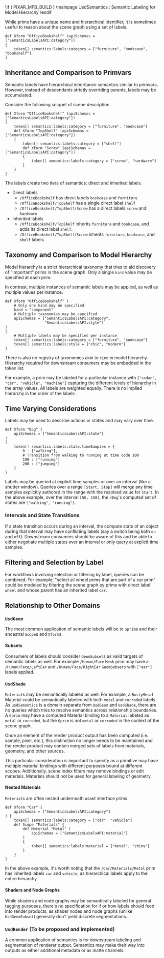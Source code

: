 \if ( PIXAR_MFB_BUILD )
\mainpage UsdSemantics : Semantic Labeling for Model Hierarchy
\endif

While prims have a unique name and hierarchical identifier, it is sometimes
useful to reason about the scene graph using a set of labels.

```
def Xform "OfficeBookshelf" (apiSchemas = ["SemanticsLabelsAPI:category"])
{
    token[] semantics:labels:category = ["furniture", "bookcase", "bookshelf"]
}
```

## Inheritance and Comparison to Primvars
Semantic labels have hierarchical inheritance semantics similar
to primvars. However, instead of descendants strictly overriding
parents, labels may be accumulated.

Consider the following snippet of scene description.
```
def Xform "OfficeBookshelf" (apiSchemas = ["SemanticsLabelsAPI:category"])
{
    token[] semantics:labels:category = ["furniture", "bookcase"]
    def Xform "TopShelf" (apiSchemas = ["SemanticsLabelsAPI:category"])
    {
        token[] semantics:labels:category = ["shelf"]
        def Xform "Screw" (apiSchemas = ["SemanticsLabelsAPI:category"])
        {
            token[] semantics:labels:category = ["screw", "hardware"]
        }
    }
}
```
The labels create two tiers of semantics: direct and inherited labels.
* Direct labels
    * `/OfficeBookshelf` has direct labels `bookcase` and `furniture`
    * `/OfficeBookshelf/TopShelf` has a single direct label `shelf`
    * `/OfficeBookshelf/TopShelf/Screw` has a direct labels `screw` and `hardware`
* Inherited labels
    * `/OfficeBookshelf/TopShelf` inherits `furniture` and
      `bookcase`, and adds its direct label `shelf`.
    * `/OfficeBookshelf/TopShelf/Screw` inherits `furniture`,
      `bookcase`, and `shelf` labels

## Taxonomy and Comparison to Model Hierarchy
Model hierarchy is a strict hierarchical taxonomy that
tries to aid discovery of "important" prims in the scene graph. 
Only a single `kind` value may be specified at each prim.

In contrast, multiple instances of semantic labels may be applied, 
as well as multiple values per instance.

```
def Xform "OfficeBookshelf" (
    # Only one kind may be specified
    kind = "component"
    # Multiple taxonomies may be specified
    apiSchemas = ["SemanticsLabelsAPI:category",
                  "SemanticsLabelsAPI:style"]
)
{
    # Multiple labels may be specified per instance
    token[] semantics:labels:category = ["furniture", "bookcase"]
    token[] semantics:labels:style = ["chic", "modern"]
}
```

There is also no registry of taxonomies akin to `kind` in model
hierarchy. Hierarchy required for downstream consumers may be
embedded in the token list.

For example, a prim may be labeled for a particular instance with
`["sedan", "car", "vehicle", "machine"]` capturing the different 
levels of hierarchy in the array values. All labels are weighted 
equally. There is no implied hierarchy in the order of the labels.

## Time Varying Considerations
Labels may be used to describe actions or states and may vary over time.
```
def Xform "Dog" (
    apiSchemas = ["SemanticsLabelsAPI:state"]
)
{
    token[] semantics:labels:state.timeSamples = {
        0 : ["walking"],
        # Transition from walking to running at time code 100
        100 : ["running"]
        200 : ["jumping"]
    }
}
```
Labels may be queried at explicit time samples or over an interval 
(like a shutter window). Queries over a range `[Start, Stop]` will merge
any time samples explicitly authored in the range with the resolved value
for `Start`. In the above example, over the interval `[50, 150]`, the `/Dog`'s
computed set of states are `["walking", "running"]`.

### Intervals and State Transitions
If a state transition occurs during an interval, the compute state of an object 
during that interval may have conflicting labels (say a switch being both `on` 
and `off`). Downstream consumers should be aware of this and be able to either
negotiate multiple states over an interval or only query at explicit time
samples.

## Filtering and Selection by Label
For workflows involving selection or filtering by label, queries
can be combined. For example, "select all wheel prims that are part
of a car prim" could be modeled by filtering the scene graph by prims
with direct label `wheel` and whose parent has an inherited label `car`.

## Relationship to Other Domains
### `UsdGeom`
The most common application of semantic labels will be to `Gprim`s and their
ancestral `Scope`s and `Xform`s.

#### Subsets
Consumers of labels should consider `GeomSubset`s as valid targets of semantic
labels as well. For example `/Human/Face` `Mesh` prim may have a
`/Human/Face/LeftEar` and `/Human/Face/RightEar` `GeomSubset`s with `["ear"]`
labels applied.

### `UsdShade`
`Material`s may be semantically labeled as well. For example, a `RustyMetal`
Material could be semantically labeled with both `metal` and `corroded` labels.
As `usdSemantics` is a domain separate from `UsdGeom` and `UsdShade`, there are
no queries which tries to resolve semantics across relationship boundaries. A
`Gprim` may have a computed Material binding to a `Material` labeled as `metal`
or `corroded`, but the `Gprim` is not `metal` or `corroded` in the context
of the scene graph.

Once an element of the render product output has been computed (i.e. sample,
pixel, etc.), this distinction no longer needs to be maintained and the
render product may contain merged sets of labels from materials, geometry,
and other sources.

This particular consideration is important to specify as a primitive may have
multiple material bindings with different purposes bound at different scopes.
Additionally, scene index filters may remove bindings or edit materials.
Materials should not be used for general labeling of geometry.

#### Nested Materials
`Material`s are often nested underneath asset interface prims.

```
def Xform "Car" (
    apiSchemas = ["SemanticsLabelsAPI:category"]
) {
    token[] semantics:labels:category = ["car", "vehicle"]
    def Scope "Materials" {
        def Material "Metal" (
            apiSchemas = ["SemanticsLabelsAPI:material"]
        )
        {
            token[] semantics:labels:material = ["metal", "shiny"]
        }
    }
}
```
In the above example, it's worth noting that the `/Car/Materials/Metal` prim
has inherited labels `car` and `vehicle`, as hierarchical labels apply to the
entire hierarchy.

#### Shaders and Node Graphs
While shaders and node graphs may be semantically labeled for general tagging
purposes, there's no specification for if or how labels should feed into render 
products, as shader nodes and node graphs (unlike `UsdGeomSubset`) generally
don't yield discrete segmentations.

### `UsdRender` (To be proposed and implemented)
A common application of semantics is for downstream labeling and segmentation
of renderer output. Semantics may make their way into outputs as
either additional metadata or as matte channels.